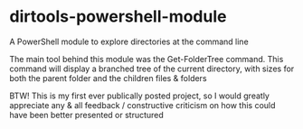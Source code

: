 # dirtools-powershell-module
A PowerShell module to explore directories at the command line

The main tool behind this module was the Get-FolderTree command.  This command will display a branched tree of the current directory, with sizes for both the parent folder and the children files & folders

BTW! This is my first ever publically posted project, so I would greatly appreciate any & all feedback / constructive criticism on how this could have been better presented or structured
